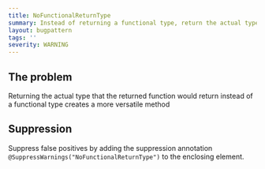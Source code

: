```yaml
---
title: NoFunctionalReturnType
summary: Instead of returning a functional type, return the actual type that the returned function would return and use lambdas at use site.
layout: bugpattern
tags: ''
severity: WARNING
---
```


<!--
*** AUTO-GENERATED, DO NOT MODIFY ***
To make changes, edit the @BugPattern annotation or the explanation in docs/bugpattern.
-->

## The problem
Returning the actual type that the returned function would return instead of a functional type creates a more versatile method

## Suppression
Suppress false positives by adding the suppression annotation `@SuppressWarnings("NoFunctionalReturnType")` to the enclosing element.
